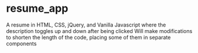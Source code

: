 # resume_app
A resume in HTML, CSS, jQuery, and Vanilla Javascript where the description toggles up and down after being clicked
Will make modifications to shorten the length of the code, placing some of them in separate components
